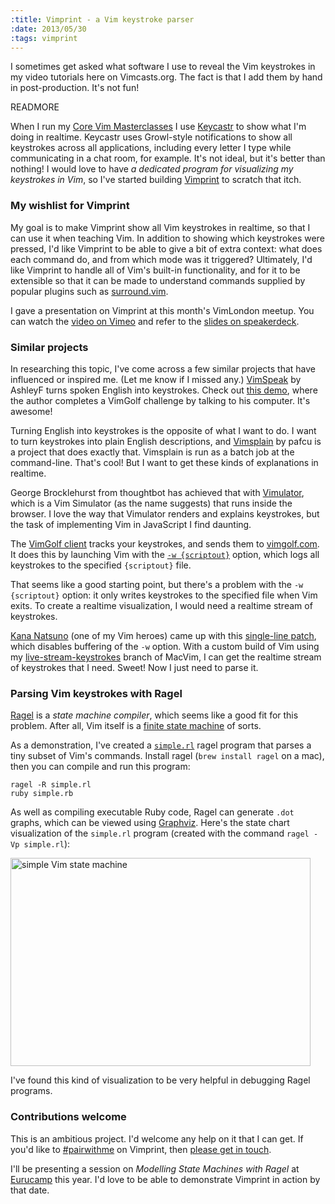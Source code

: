 ```yaml
--- 
:title: Vimprint - a Vim keystroke parser
:date: 2013/05/30
:tags: vimprint
---
```


I sometimes get asked what software I use to reveal the Vim keystrokes in my video tutorials here on Vimcasts.org. The fact is that I add them by hand in post-production. It's not fun!

READMORE

When I run my [Core Vim Masterclasses][class] I use [Keycastr][] to show what I'm doing in realtime. Keycastr uses Growl-style notifications to show all keystrokes across all applications, including every letter I type while communicating in a chat room, for example. It's not ideal, but it's better than nothing! I would love to have *a dedicated program for visualizing my keystrokes in Vim*, so I've started building [Vimprint][] to scratch that itch.

[class]: http://vimcasts.org/classes/core-vim
[Keycastr]: https://github.com/sdeken/keycastr/
[Vimprint]: https://github.com/nelstrom/vimprint


### My wishlist for Vimprint

My goal is to make Vimprint show all Vim keystrokes in realtime, so that I can use it when teaching Vim. In addition to showing which keystrokes were pressed, I'd like Vimprint to be able to give a bit of extra context: what does each command do, and from which mode was it triggered? Ultimately, I'd like Vimprint to handle all of Vim's built-in functionality, and for it to be extensible so that it can be made to understand commands supplied by popular plugins such as [surround.vim][].

[surround.vim]: https://github.com/tpope/vim-surround

I gave a presentation on Vimprint at this month's VimLondon meetup. You can watch the [video on Vimeo][video] and refer to the [slides on speakerdeck][slides].

[video]: https://vimeo.com/67215273
[slides]: https://speakerdeck.com/nelstrom/vimprint-a-vim-keystroke-parser

### Similar projects

In researching this topic, I've come across a few similar projects that have influenced or inspired me. (Let me know if I missed any.) [VimSpeak][] by AshleyF turns spoken English into keystrokes. Check out [this demo][spoken-golf], where the author completes a VimGolf challenge by talking to his computer. It's awesome!

Turning English into keystrokes is the opposite of what I want to do. I want to turn keystrokes into plain English descriptions, and [Vimsplain][] by pafcu is a project that does exactly that. Vimsplain is run as a batch job at the command-line. That's cool! But I want to get these kinds of explanations in realtime.

George Brocklehurst from thoughtbot has achieved that with [Vimulator][], which is a Vim Simulator (as the name suggests) that runs inside the browser. I love the way that Vimulator renders and explains keystrokes, but the task of implementing Vim in JavaScript I find daunting.

The [VimGolf client][vimgolf-client] tracks your keystrokes, and sends them to [vimgolf.com][]. It does this by launching Vim with the [`-w {scriptout}`][scriptout] option, which logs all keystrokes to the specified `{scriptout}` file.

That seems like a good starting point, but there's a problem with the `-w {scriptout}` option: it only writes keystrokes to the specified file when Vim exits. To create a realtime visualization, I would need a realtime stream of keystrokes.

[Kana Natsuno][kana] (one of my Vim heroes) came up with this [single-line patch][patch], which disables buffering of the `-w` option. With a custom build of Vim using my [live-stream-keystrokes][fork] branch of MacVim, I can get the realtime stream of keystrokes that I need. Sweet! Now I just need to parse it.

[VimSpeak]: https://github.com/AshleyF/VimSpeak
[spoken-golf]: http://www.youtube.com/watch?v=qy84TYvXJbk
[Vimsplain]: https://github.com/pafcu/Vimsplain
[Vimulator]: https://github.com/thoughtbot/vimulator
[vimgolf-client]: https://github.com/igrigorik/vimgolf
[vimgolf.com]: http://www.vimgolf.com/
[scriptout]: http://vimdoc.sourceforge.net/htmldoc/starting.html#-w
[kana]: https://github.com/kana
[patch]: https://gist.github.com/kana/4202311
[fork]: https://github.com/nelstrom/macvim/commit/c65e7e650b806682152681c58078d29cb1904bfe

### Parsing Vim keystrokes with Ragel

[Ragel][ragel] is a *state machine compiler*, which seems like a good fit for this problem. After all, Vim itself is a [finite state machine][fsm] of sorts.

As a demonstration, I've created a [`simple.rl`][simple] ragel program that parses a tiny subset of Vim's commands. Install ragel (`brew install ragel` on a mac), then you can compile and run this program:

    ragel -R simple.rl
    ruby simple.rb

As well as compiling executable Ruby code, Ragel can generate `.dot` graphs, which can be viewed using [Graphviz][]. Here's the state chart visualization of the `simple.rl` program (created with the command `ragel -Vp simple.rl`):

<img src="http://vimcasts.org/images/blog/simple_state_transitions-large.png" width="480" height="333" alt="simple Vim state machine"/>

I've found this kind of visualization to be very helpful in debugging Ragel programs.

### Contributions welcome

This is an ambitious project. I'd welcome any help on it that I can get. If you'd like to [\#pairwithme][] on Vimprint, then [please get in touch](mailto:drew@vimcasts.org).

I'll be presenting a session on *Modelling State Machines with Ragel* at [Eurucamp][] this year. I'd love to be able to demonstrate Vimprint in action by that date.

[ragel]: http://www.complang.org/ragel/
[fsm]: https://en.wikipedia.org/wiki/Finite-state_machine
[simple]: https://github.com/nelstrom/vimprint/blob/9ad2faca4001bf6cc1282c2cb0a245f08d06422c/lib/ragel/simple.rl
[Graphviz]: http://www.graphviz.org/
[Eurucamp]: http://2013.eurucamp.org/speakers
[\#pairwithme]: http://www.pairprogramwith.me/
